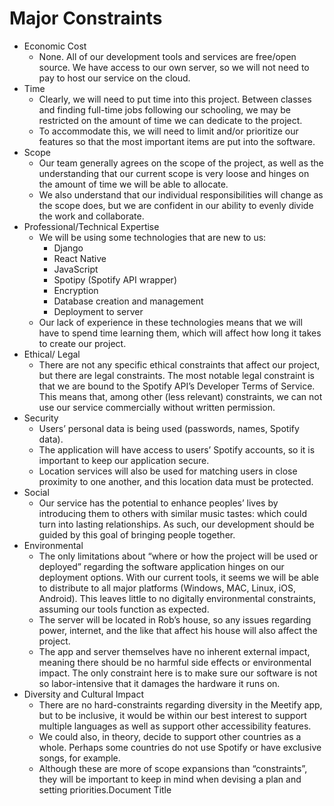 # Major Constraints

*   Economic Cost
    *   None. All of our development tools and services are free/open source. We
        have access to our own server, so we will not need to pay to host our
        service on the cloud.
*   Time
    *   Clearly, we will need to put time into this project. Between classes and
        finding full-time jobs following our schooling, we may be restricted on
        the amount of time we can dedicate to the project.
    *   To accommodate this, we will need to limit and/or prioritize our
        features so that the most important items are put into the software.
*   Scope
    *   Our team generally agrees on the scope of the project, as well as the
        understanding that our current scope is very loose and hinges on the
        amount of time we will be able to allocate.
    *   We also understand that our individual responsibilities will change as
        the scope does, but we are confident in our ability to evenly divide the
        work and collaborate.
*   Professional/Technical Expertise
    *   We will be using some technologies that are new to us:
        *   Django
        *   React Native
        *   JavaScript
        *   Spotipy (Spotify API wrapper)
        *   Encryption
        *   Database creation and management
        *   Deployment to server
    *   Our lack of experience in these technologies means that we will have to
        spend time learning them, which will affect how long it takes to create
        our project.
*   Ethical/ Legal
    *   There are not any specific ethical constraints that affect our project,
        but there are legal constraints. The most notable legal constraint is
        that we are bound to the Spotify API’s Developer Terms of Service. This
        means that, among other (less relevant) constraints, we can not use our
        service commercially without written permission.
*   Security
    *   Users’ personal data is being used (passwords, names, Spotify data).
    *   The application will have access to users’ Spotify accounts, so it is
        important to keep our application secure.
    *   Location services will also be used for matching users in close
        proximity to one another, and this location data must be protected.
*   Social
    *   Our service has the potential to enhance peoples’ lives by introducing
        them to others with similar music tastes: which could turn into lasting
        relationships. As such, our development should be guided by this goal of
        bringing people together.
*   Environmental
    *   The only limitations about “where or how the project will be used or
        deployed” regarding the software application hinges on our deployment
        options. With our current tools, it seems we will be able to distribute
        to all major platforms (Windows, MAC, Linux, iOS, Android). This leaves
        little to no digitally environmental constraints, assuming our tools
        function as expected.
    *   The server will be located in Rob’s house, so any issues regarding
        power, internet, and the like that affect his house will also affect the
        project.
    *   The app and server themselves have no inherent external impact, meaning
        there should be no harmful side effects or environmental impact. The
        only constraint here is to make sure our software is not so
        labor-intensive that it damages the hardware it runs on.
*   Diversity and Cultural Impact
    *   There are no hard-constraints regarding diversity in the Meetify app,
        but to be inclusive, it would be within our best interest to support
        multiple languages as well as support other accessibility features.
    *   We could also, in theory, decide to support other countries as a whole.
        Perhaps some countries do not use Spotify or have exclusive songs, for
        example.
    *   Although these are more of scope expansions than “constraints”, they
        will be important to keep in mind when devising a plan and setting
        priorities.Document Title

